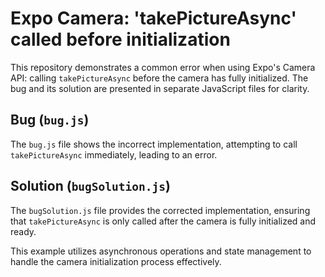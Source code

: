 # Expo Camera: 'takePictureAsync' called before initialization

This repository demonstrates a common error when using Expo's Camera API: calling `takePictureAsync` before the camera has fully initialized. The bug and its solution are presented in separate JavaScript files for clarity.

## Bug (`bug.js`)
The `bug.js` file shows the incorrect implementation, attempting to call `takePictureAsync` immediately, leading to an error.

## Solution (`bugSolution.js`)
The `bugSolution.js` file provides the corrected implementation, ensuring that `takePictureAsync` is only called after the camera is fully initialized and ready.

This example utilizes asynchronous operations and state management to handle the camera initialization process effectively.